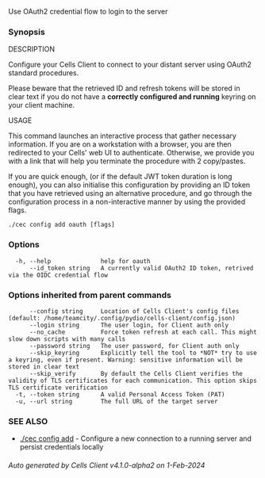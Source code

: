 Use OAuth2 credential flow to login to the server

### Synopsis


DESCRIPTION

  Configure your Cells Client to connect to your distant server using OAuth2 standard procedures.

  Please beware that the retrieved ID and refresh tokens will be stored in clear text if you do not have a **correctly configured and running** keyring on your client machine.

USAGE

  This command launches an interactive process that gather necessary information.
  If you are on a workstation with a browser, you are then redirected to your Cells' web UI to authenticate.
  Otherwise, we provide you with a link that will help you terminate the procedure with 2 copy/pastes.
  
  If you are quick enough, (or if the default JWT token duration is long enough), 
  you can also initialise this configuration by providing an ID token that you have retrieved using an alternative procedure,
  and go through the configuration process in a non-interactive manner by using the provided flags.


```
./cec config add oauth [flags]
```

### Options

```
  -h, --help              help for oauth
      --id_token string   A currently valid OAuth2 ID token, retrived via the OIDC credential flow
```

### Options inherited from parent commands

```
      --config string     Location of Cells Client's config files (default: /home/teamcity/.config/pydio/cells-client/config.json)
      --login string      The user login, for Client auth only
      --no_cache          Force token refresh at each call. This might slow down scripts with many calls
      --password string   The user password, for Client auth only
      --skip_keyring      Explicitly tell the tool to *NOT* try to use a keyring, even if present. Warning: sensitive information will be stored in clear text
      --skip_verify       By default the Cells Client verifies the validity of TLS certificates for each communication. This option skips TLS certificate verification
  -t, --token string      A valid Personal Access Token (PAT)
  -u, --url string        The full URL of the target server
```

### SEE ALSO

* [./cec config add](./cec-config-add)	 - Configure a new connection to a running server and persist credentials locally

###### Auto generated by Cells Client v4.1.0-alpha2 on 1-Feb-2024
